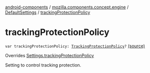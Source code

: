 [android-components](../../index.md) / [mozilla.components.concept.engine](../index.md) / [DefaultSettings](index.md) / [trackingProtectionPolicy](./tracking-protection-policy.md)

# trackingProtectionPolicy

`var trackingProtectionPolicy: `[`TrackingProtectionPolicy`](../-engine-session/-tracking-protection-policy/index.md)`?` [(source)](https://github.com/mozilla-mobile/android-components/blob/master/components/concept/engine/src/main/java/mozilla/components/concept/engine/Settings.kt#L189)

Overrides [Settings.trackingProtectionPolicy](../-settings/tracking-protection-policy.md)

Setting to control tracking protection.

